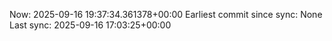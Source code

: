 Now: 2025-09-16 19:37:34.361378+00:00 Earliest commit since sync: None Last sync: 2025-09-16 17:03:25+00:00
